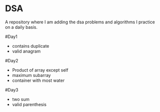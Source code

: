 # DSA

A repository where I am adding the dsa problems and algorithms I practice on a daily basis.

#Day1

- contains duplicate
- valid anagram

#Day2

- Product of array except self
- maximum subarray
- container with most water

#Day3

- two sum
- valid parenthesis
